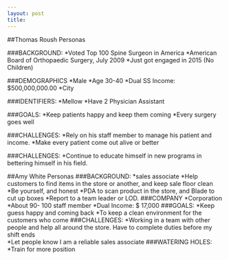 ```yaml
---
layout: post
title:
---
```


##Thomas Roush Personas


###BACKGROUND:
*Voted Top 100 Spine Surgeon in America
*American Board of Orthopaedic Surgery, July 2009
*Just got engaged in 2015 (No Children)

###DEMOGRAPHICS
*Male
*Age 30-40
*Dual SS Income: $500,000,000.00
*City
	
###IDENTIFIERS:
*Mellow
*Have 2 Physician Assistant

###GOALS:
*Keep patients happy and keep them coming
*Every surgery goes well

###CHALLENGES:
*Rely on his staff member to manage his patient and income. 
*Make every patient come out alive or better

###CHALLENGES:
 *Continue to educate himself in new programs in bettering himself in his field. 
 

##Amy White Personas
###BACKGROUND:
*sales associate
*Help customers to find items in the store or another, and  keep sale floor clean 
*Be yourself, and  honest
*PDA to scan product in the store, and  Blade to cut up boxes 
*Report to a team leader or LOD.
###COMPANY
*Corporation  
*About 90- 100 staff member 
*Dual Income: $ 17,000
###GOALS:
*Keep guess happy and coming back
*To keep a clean environment for the customers who come
###CHALLENGES:
*Working in a team with other people and help all around the store. Have to complete duties before my shift ends  
*Let people know I am a reliable sales associate 
###WATERING HOLES:
*Train for more position 


